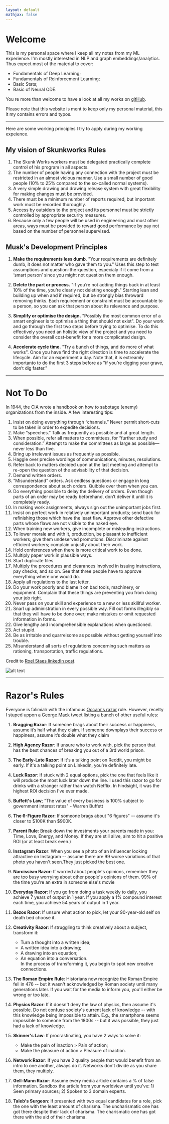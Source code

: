 ```yaml
---
layout: default
mathjax: false
---
```


# Welcome

This is my personal space where I keep all my notes from my ML experience. I'm mostly interested in NLP and graph embeddings/analytics. Thus expect most of the material to cover:
* Fundamentals of Deep Learning;
* Fundamentals of Reinforcement Learning;
* Basic Stats;
* Basic of Neural ODE.

You re more than welcome to have a look at all my works on [gitHub](https://github.com/andompesta).

Please note that this website is ment to keep only my personal material, this it my contains errors and typos.

---

Here are some working principles I try to apply during my working expeience.

## My vision of Skunkworks Rules

1. The Skunk Works workers must be delegated practically complete control of his program in all aspects.
2. The number of people having any connection with the project must be restricted in an almost vicious manner. Use a small number of good people (10% to 25% compared to the so-called normal systems).
3. A very simple drawing and drawing release system with great flexibility for making changes must be provided.
4. There must be a minimum number of reports required, but important work must be recorded thoroughly.
5. Access by outsiders to the project and its personnel must be strictly controlled by appropriate security measures.
6. Because only a few people will be used in engineering and most other areas, ways must be provided to reward good performance by pay not based on the number of personnel supervised.

## Musk's Development Principles

 1. **Make the requirements less dumb**. "Your requirements are definitely dumb, it does not matter who gave them to you." Uses this step to test assumptions and question-the-question, especialy if it come from a ‘smart person’ since you might not question them enough.

 2. **Delete the part or process.** "If you’re not adding things back in at least 10% of the time, you’re clearly not deleting enough." 
Starting lean and building up when and if required, but be strongly bias throward removing thinks. Each requirement or constraint must be accountable to a person, so you can ask that person about its relevance and purpose.

 3. **Simplify or optimise the design.** "Possibly the most common error of a smart engineer is to optimise a thing that should not exist".
Do your work and go through the first two steps before trying to optimise.
To do this effectively you need an holistic view of the project and you need to consider the overall cost-benefit for a more complicated design.

 4. **Accelerate cycle time.** "Try a bunch of things, and do more of what works". Once you have find the right direction is time to accelerate the lifecycle. Aim for an experiment a day. Note that, it is extreamly importanto to do the first 3 steps before as "if you’re digging your grave, don’t dig faster."

---

# Not To Do

In 1944, the CIA wrote a handbook on how to sabotage (enemy) organizations from the inside. A few interesting tips:

 1. Insist on doing everything through “channels.” Never permit short-cuts to be taken in order to expedite decisions.
 2. Make “speeches.” Talk as frequently as possible and at great length.
 3. When possible, refer all matters to committees, for “further study and consideration.” Attempt to make the committees as large as possible—never less than five.
 4. Bring up irrelevant issues as frequently as possible.
 5. Haggle over precise wordings of communications, minutes, resolutions.
 6. Refer back to matters decided upon at the last meeting and attempt to re-open the question of the advisability of that decision.
 7. Demand written orders.
 8. “Misunderstand” orders. Ask endless questions or engage in long correspondence about such orders. Quibble over them when you can.
 9. Do everything possible to delay the delivery of orders. Even though parts of an order may be ready beforehand, don’t deliver it until it is completely ready.
 10. In making work assignments, always sign out the unimportant jobs first.
 11. Insist on perfect work in relatively unimportant products; send back for refinishing those which have the least flaw. Approve other defective parts whose flaws are not visible to the naked eye.
 12. When training new workers, give incomplete or misleading instructions.
 13. To lower morale and with it, production, be pleasant to inefficient workers; give them undeserved promotions. Discriminate against efficient workers; complain unjustly about their work.
 14. Hold conferences when there is more critical work to be done.
 15. Multiply paper work in plausible ways.
 16. Start duplicate files.
 17. Multiply the procedures and clearances involved in issuing instructions, pay checks, and so on. See that three people have to approve everything where one would do.
 18. Apply all regulations to the last letter.
 19. Do your work poorly and blame it on bad tools, machinery, or equipment. Complain that these things are preventing you from doing your job right.
 20. Never pass on your skill and experience to a new or less skillful worker.
 21. Snarl up administration in every possible way. Fill out forms illegibly so that they will have to be done over; make mistakes or omit requested information in forms.
 22. Give lengthy and incomprehensible explanations when questioned.
 23. Act stupid.
 24. Be as irritable and quarrelsome as possible without getting yourself into trouble.
 25. Misunderstand all sorts of regulations concerning such matters as rationing, transportation, traffic regulations.

Credit to [Roel Staes linkedIn post](https://www.linkedin.com/feed/update/urn:li:activity:7018144158573854721/).

![alt text](assets/img/handbook.jpeg)


---

# Razor's Rules

Everyone is falimialr with the infamous [Occam's razor](https://en.wikipedia.org/wiki/Occam%27s_razor) rule. 
However, recelty I stuped uppon a [George Mack](https://twitter.com/george__mack) tweet listing a bunch of other useful rules:

1. **Bragging Razor**: If someone brags about their success or happiness, assume it’s half what they claim. If someone downplays their success or happiness, assume it’s double what they claim

2. **High Agency Razor**: If unsure who to work with, pick the person that has the best chances of breaking you out of a 3rd world prison.

3. **The Early-Late Razor**: If it's a talking point on Reddit, you might be early. If it's a talking point on LinkedIn, you're definitely late.

4. **Luck Razor**: If stuck with 2 equal options, pick the one that feels like it will produce the most luck later down the line. I used this razor to go for drinks with a stranger rather than watch Netflix. In hindsight, it was the highest ROI decision I've ever made.

5. **Buffett's Law**; "The value of every business is 100% subject to government interest rates" - Warren Buffett

6. **The 6-Figure Razor**: If someone brags about "6 figures" -- assume it's closer to $100K than $900K.

7. **Parent Rule**: Break down the investments your parents made in you: Time, Love, Energy, and Money. If they are still alive, aim to hit a positive ROI (or at least break even.)

8. **Instagram Razor**: When you see a photo of an influencer looking attractive on Instagram -- assume there are 99 worse variations of that photo you haven't seen.They just picked the best one.

9. **Narcissism Razor**: If worried about people's opinions, remember they are too busy worrying about other people's opinions of them. 99% of the time you're an extra in someone else's movie

10. **Everyday Razor**: If you go from doing a task weekly to daily, you achieve 7 years of output in 1 year. If you apply a 1% compound interest each time, you achieve 54 years of output in 1 year.

11. **Bezos Razor**: If unsure what action to pick, let your 90-year-old self on death bed choose it.

12. **Creativity Razor**: If struggling to think creatively about a subject, transform it:
    - Turn a thought into a written idea;
    - A written idea into a drawing;
    - A drawing into an equation;
    - An equation into a conversation.  
In the process of transforming it, you begin to spot new creative connections.

13. **The Roman Empire Rule**: Historians now recognize the Roman Empire fell in 476 -- but it wasn't acknowledged by Roman society until many generations later. If you wait for the media to inform you, you'll either be wrong or too late.

14. **Physics Razor**: If it doesn't deny the law of physics, then assume it's possible. Do not confuse society's current lack of knowledge -- with this knowledge being impossible to attain. E.g., the smartphone seems impossible to someone from the 1800s -- but it was possible, they just had a lack of knowledge.

15. **Skinner's Law**: If procrastinating, you have 2 ways to solve it:
    - Make the pain of inaction > Pain of action;
    - Make the pleasure of action > Pleasure of inaction.

16.  **Network Razor**: If you have 2 quality people that would benefit from an intro to one another, always do it. Networks don't divide as you share them, they multiply.

17. **Gell-Mann Razor**: Assume every media article contains a % of false information. Sandbox the article from your worldview until you've: 1) Seen primary sources; 2) Spoken to 3 domain experts.

18.  **Taleb's Surgeon**: If presented with two equal candidates for a role, pick the one with the least amount of charisma. The uncharismatic one has got there despite their lack of charisma. The charismatic one has got there with the aid of their charisma.

<!-- sticazzi

{{ site.baseurl}}{% post_url 2020-12-22-second %}

Text can be **bold**, _italic_, or ~~strikethrough~~.

[Link to another page](./another-page.html).

There should be whitespace between paragraphs.

There should be whitespace between paragraphs. We recommend including a README, or a file with information about your project.

# Header 1

This is a normal paragraph following a header. GitHub is a code hosting platform for version control and collaboration. It lets you and others work together on projects from anywhere.

## Header 2

> This is a blockquote following a header.
>
> When something is important enough, you do it even if the odds are not in your favor.

### Header 3

```js
// Javascript code with syntax highlighting.
var fun = function lang(l) {
  dateformat.i18n = require('./lang/' + l)
  return true;
}
```

```ruby
# Ruby code with syntax highlighting
GitHubPages::Dependencies.gems.each do |gem, version|
  s.add_dependency(gem, "= #{version}")
end
```

#### Header 4

*   This is an unordered list following a header.
*   This is an unordered list following a header.
*   This is an unordered list following a header.

##### Header 5

1.  This is an ordered list following a header.
2.  This is an ordered list following a header.
3.  This is an ordered list following a header.

###### Header 6

| head1        | head two          | three |
|:-------------|:------------------|:------|
| ok           | good swedish fish | nice  |
| out of stock | good and plenty   | nice  |
| ok           | good `oreos`      | hmm   |
| ok           | good `zoute` drop | yumm  |

### There's a horizontal rule below this.

* * *

### Here is an unordered list:

*   Item foo
*   Item bar
*   Item baz
*   Item zip

### And an ordered list:

1.  Item one
1.  Item two
1.  Item three
1.  Item four

### And a nested list:

- level 1 item
  - level 2 item
  - level 2 item
    - level 3 item
    - level 3 item
- level 1 item
  - level 2 item
  - level 2 item
  - level 2 item
- level 1 item
  - level 2 item
  - level 2 item
- level 1 item

### Small image

![Octocat](https://github.githubassets.com/images/icons/emoji/octocat.png)

### Large image

![Branching](https://guides.github.com/activities/hello-world/branching.png)


### Definition lists can be used with HTML syntax.

<dl>
<dt>Name</dt>
<dd>Godzilla</dd>
<dt>Born</dt>
<dd>1952</dd>
<dt>Birthplace</dt>
<dd>Japan</dd>
<dt>Color</dt>
<dd>Green</dd>
</dl>

```
Long, single-line code blocks should not wrap. They should horizontally scroll if they are too long. This line should be long enough to demonstrate this.
```

```
The final element.
``` -->
